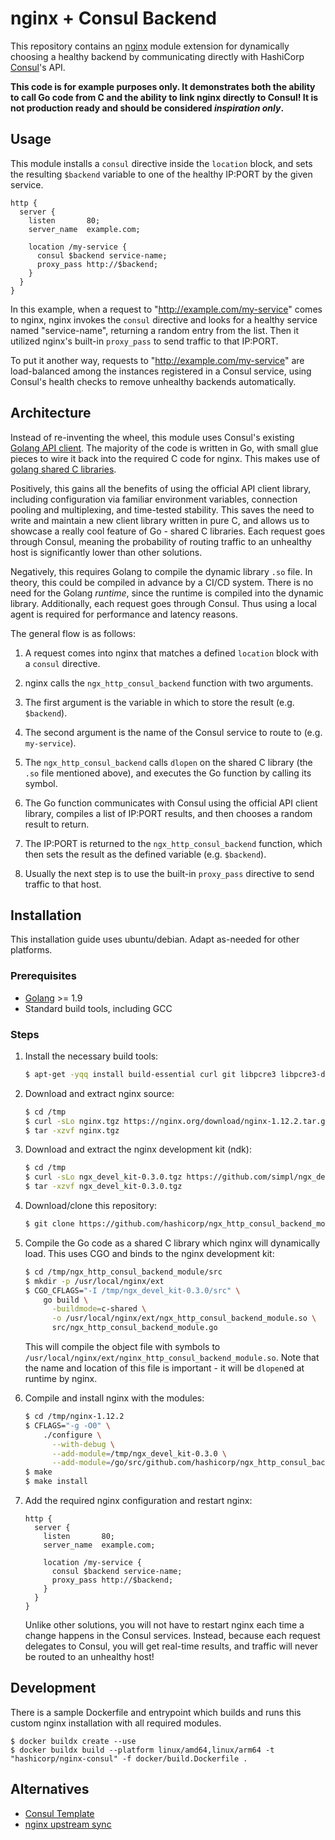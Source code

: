 # nginx + Consul Backend

This repository contains an [nginx](https://nginx.org) module extension for
dynamically choosing a healthy backend by communicating directly with HashiCorp
[Consul](https://www.consul.io/)'s API.

**This code is for example purposes only. It demonstrates both the ability to
call Go code from C and the ability to link nginx directly to Consul! It is
not production ready and should be considered _inspiration only_.**


## Usage

This module installs a `consul` directive inside the `location` block, and sets
the resulting `$backend` variable to one of the healthy IP:PORT by the given
service.

```nginx
http {
  server {
    listen       80;
    server_name  example.com;

    location /my-service {
      consul $backend service-name;
      proxy_pass http://$backend;
    }
  }
}
```

In this example, when a request to "http://example.com/my-service" comes to
nginx, nginx invokes the `consul` directive and looks for a healthy service
named "service-name", returning a random entry from the list. Then it utilized
nginx's built-in `proxy_pass` to send traffic to that IP:PORT.

To put it another way, requests to "http://example.com/my-service" are
load-balanced among the instances registered in a Consul service, using Consul's 
health checks to remove unhealthy backends automatically.


## Architecture

Instead of re-inventing the wheel, this module uses Consul's existing [Golang
API client](https://github.com/hashicorp/consul/tree/master/api). The majority
of the code is written in Go, with small glue pieces to wire it back into the
required C code for nginx. This makes use of [golang shared C
libraries](http://blog.ralch.com/tutorial/golang-sharing-libraries/).

Positively, this gains all the benefits of using the official API client
library, including configuration via familiar environment variables, connection
pooling and multiplexing, and time-tested stability. This saves the need to
write and maintain a new client library written in pure C, and allows us to
showcase a really cool feature of Go - shared C libraries. Each request goes
through Consul, meaning the probability of routing traffic to an unhealthy host
is significantly lower than other solutions.

Negatively, this requires Golang to compile the dynamic library `.so` file. In
theory, this could be compiled in advance by a CI/CD system. There is no need
for the Golang _runtime_, since the runtime is compiled into the dynamic library.
Additionally, each request goes through Consul. Thus using a local agent is
required for performance and latency reasons.

The general flow is as follows:

1. A request comes into nginx that matches a defined `location` block with a
`consul` directive.

1. nginx calls the `ngx_http_consul_backend` function with two arguments.

  1. The first argument is the variable in which to store the result
  (e.g. `$backend`).

  1. The second argument is the name of the Consul service to route to
  (e.g. `my-service`).

1. The `ngx_http_consul_backend` calls `dlopen` on the shared C library (the
`.so` file mentioned above), and executes the Go function by calling its symbol.

1. The Go function communicates with Consul using the official API client
library, compiles a list of IP:PORT results, and then chooses a random result to
return.

1. The IP:PORT is returned to the `ngx_http_consul_backend` function, which then
sets the result as the defined variable (e.g. `$backend`).

1. Usually the next step is to use the built-in `proxy_pass` directive to send
traffic to that host.

## Installation

This installation guide uses ubuntu/debian. Adapt as-needed for other platforms.

### Prerequisites

- [Golang](https://golang.org) >= 1.9
- Standard build tools, including GCC

### Steps

1. Install the necessary build tools:

    ```sh
    $ apt-get -yqq install build-essential curl git libpcre3 libpcre3-dev libssl-dev zlib1g-dev
    ```

1. Download and extract nginx source:

    ```sh
    $ cd /tmp
    $ curl -sLo nginx.tgz https://nginx.org/download/nginx-1.12.2.tar.gz
    $ tar -xzvf nginx.tgz
    ```

1. Download and extract the nginx development kit (ndk):

    ```sh
    $ cd /tmp
    $ curl -sLo ngx_devel_kit-0.3.0.tgz https://github.com/simpl/ngx_devel_kit/archive/v0.3.0.tar.gz
    $ tar -xzvf ngx_devel_kit-0.3.0.tgz
    ```

1. Download/clone this repository:

    ```sh
    $ git clone https://github.com/hashicorp/ngx_http_consul_backend_module.git /go/src/github.com/hashicorp/ngx_http_consul_backend_module
    ```

1. Compile the Go code as a shared C library which nginx will dynamically load.
This uses CGO and binds to the nginx development kit:

    ```sh
    $ cd /tmp/ngx_http_consul_backend_module/src
    $ mkdir -p /usr/local/nginx/ext
    $ CGO_CFLAGS="-I /tmp/ngx_devel_kit-0.3.0/src" \
        go build \
          -buildmode=c-shared \
          -o /usr/local/nginx/ext/ngx_http_consul_backend_module.so \
          src/ngx_http_consul_backend_module.go
    ```

    This will compile the object file with symbols to
    `/usr/local/nginx/ext/nginx_http_consul_backend_module.so`. Note that the
    name and location of this file is important - it will be `dlopen`ed at
    runtime by nginx.

1. Compile and install nginx with the modules:

    ```sh
    $ cd /tmp/nginx-1.12.2
    $ CFLAGS="-g -O0" \
        ./configure \
          --with-debug \
          --add-module=/tmp/ngx_devel_kit-0.3.0 \
          --add-module=/go/src/github.com/hashicorp/ngx_http_consul_backend_module
    $ make
    $ make install
    ```

1. Add the required nginx configuration and restart nginx:

    ```nginx
    http {
      server {
        listen       80;
        server_name  example.com;

        location /my-service {
          consul $backend service-name;
          proxy_pass http://$backend;
        }
      }
    }
    ```

    Unlike other solutions, you will not have to restart nginx each time a
    change happens in the Consul services. Instead, because each request
    delegates to Consul, you will get real-time results, and traffic will never
    be routed to an unhealthy host!

## Development

There is a sample Dockerfile and entrypoint which builds and runs this custom
nginx installation with all required modules.

```
$ docker buildx create --use
$ docker buildx build --platform linux/amd64,linux/arm64 -t "hashicorp/nginx-consul" -f docker/build.Dockerfile .
```


## Alternatives

- [Consul Template](https://github.com/hashicorp/consul-template)
- [nginx upstream sync](https://github.com/weibocom/nginx-upsync-module)

